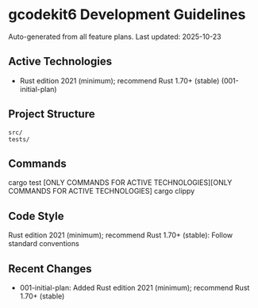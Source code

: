 # gcodekit6 Development Guidelines

Auto-generated from all feature plans. Last updated: 2025-10-23

## Active Technologies

- Rust edition 2021 (minimum); recommend Rust 1.70+ (stable) (001-initial-plan)

## Project Structure

```text
src/
tests/
```

## Commands

cargo test [ONLY COMMANDS FOR ACTIVE TECHNOLOGIES][ONLY COMMANDS FOR ACTIVE TECHNOLOGIES] cargo clippy

## Code Style

Rust edition 2021 (minimum); recommend Rust 1.70+ (stable): Follow standard conventions

## Recent Changes

- 001-initial-plan: Added Rust edition 2021 (minimum); recommend Rust 1.70+ (stable)

<!-- MANUAL ADDITIONS START -->
<!-- MANUAL ADDITIONS END -->
